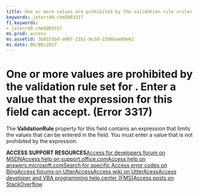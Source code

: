 ```yaml
---
title: One or more values are prohibited by the validation rule <rule> set for <name>. Enter a value that the expression for this field can accept. (Error 3317)
keywords: jeterr40.chm5003317
f1_keywords:
- jeterr40.chm5003317
ms.prod: access
ms.assetid: 3b8155bd-a007-21b1-0c50-25b6bae89e62
ms.date: 06/08/2017
---
```


# One or more values are prohibited by the validation rule <rule> set for <name>. Enter a value that the expression for this field can accept. (Error 3317)

The **ValidationRule** property for this field contains an expression that limits the values that can be entered in the field. You must enter a value that is not prohibited by the expression.

 **ACCESS SUPPORT RESOURCES**[Access for developers forum on MSDN](https://social.msdn.microsoft.com/Forums/office/en-US/home?forum=accessdev)[Access help on support.office.com](https://support.office.com/search/results?query=Access)[Access help on answers.microsoft.com](http://answers.microsoft.com/en-us/office/forum/access?page=1&;tab=question&;status=all&;auth=1)[Search for specific Access error codes on Bing](http://www.bing.com/)[Access forums on UtterAccess](http://www.utteraccess.com/forum/index.php?act=idx)[Access wiki on UtterAcess](http://www.utteraccess.com/forum/index.php?act=idx)[Access developer and VBA programming help center (FMS)](http://www.fmsinc.com/MicrosoftAccess/developer/)[Access posts on StackOverflow](http://stackoverflow.com/questions/tagged/ms-access)

